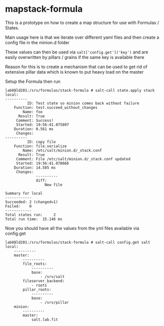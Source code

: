 mapstack-formula
======

This is a prototype on how to create a map structure for use with Formulas / States.

Main usage here is that we iterate over different yaml files and then create a config file in the minion.d folder

These values can then be used via `salt['config.get']('key')` and are easily overwritten by pillars / grains if the same key is available there

Reason for this is to create a mechanism that can be used to get rid of extensive pillar data which is known to put heavy load on the master

Setup the Formula then run 

```
lab08ld201:/srv/formulas/stack-formula # salt-call state.apply stack
local:
----------
          ID: Test state so minion comes back without failure
    Function: test.succeed_without_changes
        Name: foo
      Result: True
     Comment: Success!
     Started: 19:56:41.075897
    Duration: 0.561 ms
     Changes:
----------
          ID: copy file
    Function: file.serialize
        Name: /etc/salt/minion.d/_stack.conf
      Result: True
     Comment: File /etc/salt/minion.d/_stack.conf updated
     Started: 19:56:41.078666
    Duration: 14.585 ms
     Changes:
              ----------
              diff:
                  New file

Summary for local
------------
Succeeded: 2 (changed=1)
Failed:    0
------------
Total states run:     2
Total run time:  15.146 ms
```

Now you should have all the values from the yml files available via config.get

```
lab08ld201:/srv/formulas/stack-formula # salt-call config.get salt
local:
    ----------
    master:
        ----------
        file_roots:
            ----------
            base:
                - /srv/salt
        fileserver_backend:
            - roots
        pillar_roots:
            ----------
            base:
                - /srv/pillar
    minion:
        ----------
        master:
            salt.lab.fit
```
